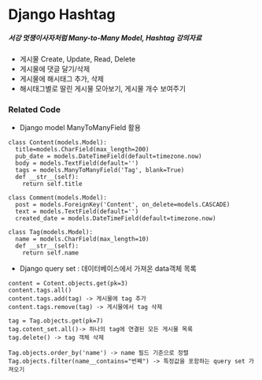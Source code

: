 # Django Hashtag
##### 서강 멋쟁이사자처럼 Many-to-Many Model, Hashtag 강의자료

* 게시물 Create, Update, Read, Delete
* 게시물에 댓글 달기/삭제
* 게시물에 해시태그 추가, 삭제
* 해시태그별로 딸린 게시물 모아보기, 게시물 개수 보여주기

### Related Code
* Django model ManyToManyField 활용
```
class Content(models.Model):
  title=models.CharField(max_length=200)
  pub_date = models.DateTimeField(default=timezone.now)
  body = models.TextField(default='')
  tags = models.ManyToManyField('Tag', blank=True)
  def __str__(self):
    return self.title

class Comment(models.Model):
  post = models.ForeignKey('Content', on_delete=models.CASCADE)
  text = models.TextField(default='')
  created_date = models.DateTimeField(default=timezone.now)

class Tag(models.Model):
  name = models.CharField(max_length=10)
  def __str__(self):
    return self.name
```

* Django query set : 데이터베이스에서 가져온 data객체 목록
```
content = Cotent.objects.get(pk=3)
content.tags.all()
content.tags.add(tag) -> 게시물에 tag 추가
content.tags.remove(tag) -> 게시물에서 tag 삭제

tag = Tag.objects.get(pk=7)
tag.cotent_set.all()-> 하나의 tag에 연결된 모든 게시물 목록
tag.delete() -> tag 객체 삭제

Tag.objects.order_by('name') -> name 필드 기준으로 정렬
Tag.objects.filter(name__contains="번째") -> 특정값을 포함하는 query set 가져오기
```
